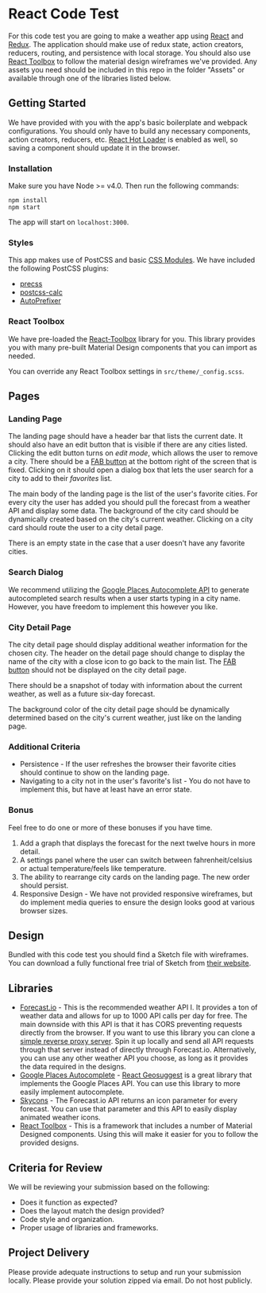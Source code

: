 # React Code Test

For this code test you are going to make a weather app using [React](https://facebook.github.io/react/) and [Redux](http://redux.js.org/). The application should make use of redux state, action creators, reducers, routing, and persistence with local storage. You should also use [React Toolbox](http://react-toolbox.com/#/) to follow the material design wireframes we've provided. Any assets you need should be included in this repo in the folder "Assets" or available through one of the libraries listed below.

## Getting Started

We have provided with you with the app's basic boilerplate and webpack configurations. You should only have to build any necessary components, action creators, reducers, etc. [React Hot Loader](https://github.com/gaearon/react-hot-loader) is enabled as well, so saving a component should update it in the browser.  

### Installation

Make sure you have Node >= v4.0. Then run the following commands:

```
npm install
npm start
```

The app will start on `localhost:3000`.

### Styles

This app makes use of PostCSS and basic [CSS Modules](https://github.com/webpack/css-loader). We have included the following PostCSS plugins:

* [precss](https://github.com/jonathantneal/precss)
* [postcss-calc](https://github.com/postcss/postcss-calc)
* [AutoPrefixer](https://github.com/postcss/autoprefixer)

### React Toolbox
We have pre-loaded the [React-Toolbox](http://react-toolbox.com/) library for you. This library provides you with many pre-built Material Design components that you can import as needed.

You can override any React Toolbox settings in `src/theme/_config.scss`.

## Pages

### Landing Page

The landing page should have a header bar that lists the current date. It should also have an edit button that is visible if there are any cities listed. Clicking the edit button turns on *edit mode*, which allows the user to remove a city. There should be a [FAB button](https://material.google.com/components/buttons-floating-action-button.html) at the bottom right of the screen that is fixed. Clicking on it should open a dialog box that lets the user search for a city to add to their *favorites* list.

The main body of the landing page is the list of the user's favorite cities. For every city the user has added you should pull the forecast from a weather API and display some data. The background of the city card should be dynamically created based on the city's current weather. Clicking on a city card should route the user to a city detail page.

There is an empty state in the case that a user doesn't have any favorite cities.

### Search Dialog

We recommend utilizing the [Google Places Autocomplete API](https://developers.google.com/places/web-service/autocomplete) to generate autocompleted search results when a user starts typing in a city name. However, you have freedom to implement this however you like.

### City Detail Page

The city detail page should display additional weather information for the chosen city. The header on the detail page should change to display the name of the city with a close icon to go back to the main list. The [FAB button](https://material.google.com/components/buttons-floating-action-button.html) should not be displayed on the city detail page.

There should be a snapshot of today with information about the current weather, as well as a future six-day forecast.

The background color of the city detail page should be dynamically determined based on the city's current weather, just like on the landing page.

### Additional Criteria

* Persistence - If the user refreshes the browser their favorite cities should continue to show on the landing page.
* Navigating to a city not in the user's favorite's list - You do not have to implement this, but have at least have an error state.

### Bonus

Feel free to do one or more of these bonuses if you have time.

1. Add a graph that displays the forecast for the next twelve hours in more detail.
2. A settings panel where the user can switch between fahrenheit/celsius or actual temperature/feels like temperature.
3. The ability to rearrange city cards on the landing page. The new order should persist.
4. Responsive Design - We have not provided responsive wireframes, but do implement media queries to ensure the design looks good at various browser sizes.

## Design

Bundled with this code test you should find a Sketch file with wireframes. You can download a fully functional free trial of Sketch from [their website](https://www.sketchapp.com/).

## Libraries

* [Forecast.io](https://developer.forecast.io/) - This is the recommended weather API I. It provides a ton of weather data and allows for up to 1000 API calls per day for free. The main downside with this API is that it has CORS preventing requests directly from the browser. If you want to use this library you can clone a [simple reverse proxy server](https://github.com/jasonleibowitz/wthr.ly-api). Spin it up locally and send all API requests through that server instead of directly through Forecast.io. Alternatively, you can use any other weather API you choose, as long as it provides the data required in the designs.
* [Google Places Autocomplete](https://developers.google.com/places/web-service/autocomplete) - [React Geosuggest](https://github.com/ubilabs/react-geosuggest) is a great library that implements the Google Places API. You can use this library to more easily implement autocomplete.
* [Skycons](https://github.com/roadmanfong/react-skycons) - The Forecast.io API returns an icon parameter for every forecast. You can use that parameter and this API to easily display animated weather icons.
* [React Toolbox](http://react-toolbox.com/) - This is a framework that includes a number of Material Designed components. Using this will make it easier for you to follow the provided designs.

## Criteria for Review

We will be reviewing your submission based on the following:

* Does it function as expected?
* Does the layout match the design provided?
* Code style and organization.
* Proper usage of libraries and frameworks.

## Project Delivery

Please provide adequate instructions to setup and run your submission locally. Please provide your solution zipped via email. Do not host publicly.
